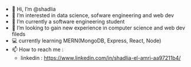 - 👋 Hi, I’m @shadlia
- 👀 I’m interested in data science, sofware engineering  and web dev 
- 🌱 I’m currently a software engineering student
- 💞️ I’m looking to gain new experience in computer science and web dev fileds
- 💻 currently learning MERN(MongoDB, Express, React, Node)
- 📫 How to reach me :
    - linkedin : https://www.linkedin.com/in/shadlia-el-amri-aa97211b4/

<!---
shadlia/shadlia is a ✨ special ✨ repository because its `README.md` (this file) appears on your GitHub profile.
You can click the Preview link to take a look at your changes.
--->
